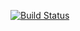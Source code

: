 [![Build Status](https://travis-ci.org/yashucsd/Travis.svg?branch=master)](https://travis-ci.org/yashucsd/Travis)
